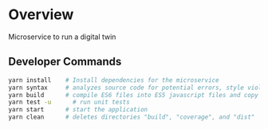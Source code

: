 # Overview

Microservice to run a digital twin

## Developer Commands

```bash
yarn install    # Install dependencies for the microservice
yarn syntax     # analyzes source code for potential errors, style violations, and other issues,
yarn build      # compile ES6 files into ES5 javascript files and copy all JS files into build/ directory
yarn test -u      # run unit tests
yarn start      # start the application
yarn clean      # deletes directories "build", "coverage", and "dist"
```

